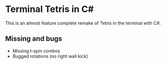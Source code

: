 # Terminal Tetris in C#
This is an almost feature complete remake of Tetris in the terminal with C#.

## Missing and bugs
- Missing t-spin combos
- Bugged rotations (no right wall kick)
